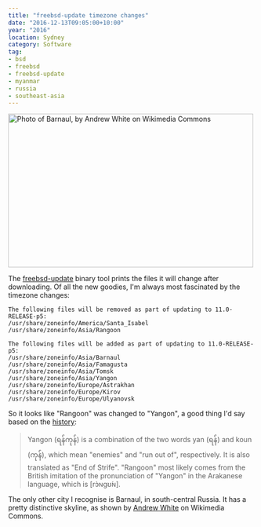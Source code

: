 ```yaml
---
title: "freebsd-update timezone changes"
date: "2016-12-13T09:05:00+10:00"
year: "2016"
location: Sydney
category: Software
tag:
- bsd
- freebsd
- freebsd-update
- myanmar
- russia
- southeast-asia
---
```

<p><img src="https://rubenerd.com/files/2016/barnaul.jpg" alt="Photo of Barnaul, by Andrew White on Wikimedia Commons" style="width:500px; height:313px;" srcset="https://rubenerd.com/files/2016/barnaul.jpg 1x, https://rubenerd.com/files/2016/barnaul@2x.jpg 2x" /></p>

The [freebsd-update] binary tool prints the files it will change after downloading. Of all the new goodies, I'm always most fascinated by the timezone changes:

    The following files will be removed as part of updating to 11.0-RELEASE-p5:
    /usr/share/zoneinfo/America/Santa_Isabel
    /usr/share/zoneinfo/Asia/Rangoon
    
    The following files will be added as part of updating to 11.0-RELEASE-p5:
    /usr/share/zoneinfo/Asia/Barnaul
    /usr/share/zoneinfo/Asia/Famagusta
    /usr/share/zoneinfo/Asia/Tomsk
    /usr/share/zoneinfo/Asia/Yangon
    /usr/share/zoneinfo/Europe/Astrakhan
    /usr/share/zoneinfo/Europe/Kirov
    /usr/share/zoneinfo/Europe/Ulyanovsk

So it looks like "Rangoon" was changed to "Yangon", a good thing I'd say based on the [history]:

> Yangon (ရန်ကုန်) is a combination of the two words yan (ရန်) and koun (ကုန်), which mean "enemies" and "run out of", respectively. It is also translated as "End of Strife". "Rangoon" most likely comes from the British imitation of the pronunciation of "Yangon" in the Arakanese language, which is [rɔ̀ɴɡʊ́ɴ].

The only other city I recognise is Barnaul, in south-central Russia. It has a pretty distinctive skyline, as shown by [Andrew White] on Wikimedia Commons.

[freebsd-update]: https://www.freebsd.org/doc/handbook/updating-upgrading-freebsdupdate.html
[history]: https://en.wikipedia.org/wiki/Yangon#Etymology
[Andrew White]: https://commons.wikimedia.org/wiki/File:Barnaulcollage.jpg

